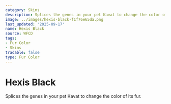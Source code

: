 ```yaml
---
category: Skins
description: Splices the genes in your pet Kavat to change the color of its fur.
image: ../images/hexis-black-f1f76e65da.png
last_updated: '2025-09-17'
name: Hexis Black
source: WFCD
tags:
- Fur Color
- Skins
tradable: false
type: Fur Color
---
```


# Hexis Black

Splices the genes in your pet Kavat to change the color of its fur.

